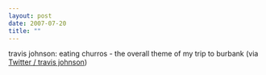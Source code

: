 ```yaml
---
layout: post
date: 2007-07-20
title: ""
---
```

travis johnson: eating churros - the overall theme of my trip to burbank (via <a href="http://twitter.com/travisj/statuses/159993212">Twitter / travis johnson</a>)